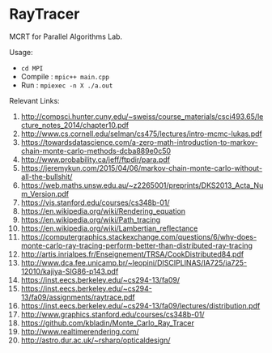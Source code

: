 # RayTracer
MCRT for Parallel Algorithms Lab.

Usage:

- `cd MPI`
- Compile : `mpic++ main.cpp`
- Run     : `mpiexec -n X ./a.out` 

Relevant Links:
1. http://compsci.hunter.cuny.edu/~sweiss/course_materials/csci493.65/lecture_notes_2014/chapter10.pdf
2. http://www.cs.cornell.edu/selman/cs475/lectures/intro-mcmc-lukas.pdf
3. https://towardsdatascience.com/a-zero-math-introduction-to-markov-chain-monte-carlo-methods-dcba889e0c50
4. http://www.probability.ca/jeff/ftpdir/para.pdf
5. https://jeremykun.com/2015/04/06/markov-chain-monte-carlo-without-all-the-bullshit/
6. https://web.maths.unsw.edu.au/~z2265001/preprints/DKS2013_Acta_Num_Version.pdf
7. https://vis.stanford.edu/courses/cs348b-01/
8. https://en.wikipedia.org/wiki/Rendering_equation
9. https://en.wikipedia.org/wiki/Path_tracing
10. https://en.wikipedia.org/wiki/Lambertian_reflectance
11. https://computergraphics.stackexchange.com/questions/6/why-does-monte-carlo-ray-tracing-perform-better-than-distributed-ray-tracing
12. http://artis.inrialpes.fr/Enseignement/TRSA/CookDistributed84.pdf
13. http://www.dca.fee.unicamp.br/~leopini/DISCIPLINAS/IA725/ia725-12010/kajiya-SIG86-p143.pdf
14. https://inst.eecs.berkeley.edu/~cs294-13/fa09/
15. https://inst.eecs.berkeley.edu/~cs294-13/fa09/assignments/raytrace.pdf
16. https://inst.eecs.berkeley.edu/~cs294-13/fa09/lectures/distribution.pdf
17. http://www.graphics.stanford.edu/courses/cs348b-01/
18. https://github.com/kbladin/Monte_Carlo_Ray_Tracer
19. http://www.realtimerendering.com/
20. http://astro.dur.ac.uk/~rsharp/opticaldesign/
